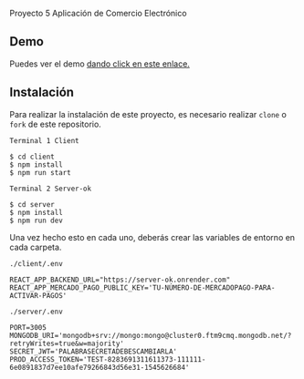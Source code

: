 Proyecto 5 Aplicación de Comercio Electrónico

## Demo

Puedes ver el demo [dando click en este enlace.](https://sebamellam.github.io/client/)

## Instalación

Para realizar la instalación de este proyecto, es necesario realizar `clone` o `fork` de este repositorio.

`Terminal 1 Client`
```shell
$ cd client
$ npm install
$ npm run start
```

`Terminal 2 Server-ok`
```shell
$ cd server
$ npm install
$ npm run dev
```
Una vez hecho esto en cada uno, deberás crear las variables de entorno en cada carpeta.

`./client/.env`

```
REACT_APP_BACKEND_URL="https://server-ok.onrender.com"
REACT_APP_MERCADO_PAGO_PUBLIC_KEY='TU-NÚMERO-DE-MERCADOPAGO-PARA-ACTIVAR-PAGOS'
```


`./server/.env`

```
PORT=3005
MONGODB_URI='mongodb+srv://mongo:mongo@cluster0.ftm9cmq.mongodb.net/?retryWrites=true&w=majority'
SECRET_JWT='PALABRASECRETADEBESCAMBIARLA'
PROD_ACCESS_TOKEN='TEST-8283691311611373-111111-6e0891837d7ee10afe79266843d56e31-1545626684'
```

